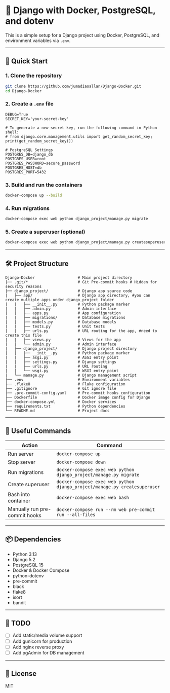 # 🐳 Django with Docker, PostgreSQL, and dotenv

This is a simple setup for a Django project using Docker, PostgreSQL, and environment variables via `.env`.

---

## 🚀 Quick Start

### 1. Clone the repository
```bash
git clone https://github.com/jumadiaoallan/Django-Docker.git
cd Django-Docker
```

### 2. Create a `.env` file
```env
DEBUG=True
SECRET_KEY='your-secret-key'

# To generate a new secret key, run the following command in Python shell:
# from django.core.management.utils import get_random_secret_key; print(get_random_secret_key())

# PostgreSQL Settings
POSTGRES_DB=django_db
POSTGRES_USER=root
POSTGRES_PASSWORD=secure_password
POSTGRES_HOST=db
POSTGRES_PORT=5432
```

### 3. Build and run the containers
```bash
docker-compose up --build
```

### 4. Run migrations
```bash
docker-compose exec web python django_project/manage.py migrate
```

### 5. Create a superuser (optional)
```bash
docker-compose exec web python django_project/manage.py createsuperuser
```

---

## 🛠 Project Structure

```
Django-Docker                   # Main project directory
├── .git/*                      # Git Pre-commit hooks # Hidden for security reasons
├── django_project/             # Django app source code
|   ├── app/                    # Django app directory, #you can create multiple apps under django_project folder
|   |   ├── __init__.py         # Python package marker
|   |   ├── admin.py            # Admin interface
|   |   ├── apps.py             # App configuration
|   |   ├── migrations/         # Database migrations
|   |   ├── models.py           # Database models
|   |   ├── tests.py            # Unit tests
|   |   ├── urls.py             # URL routing for the app, #need to create this file
|   |   ├── views.py            # Views for the app
|   |   └── admin.py            # Admin interface
|   ├── django_project/         # Django project directory
|   |   ├── __init__.py         # Python package marker
|   |   ├── asgi.py             # ASGI entry point
|   |   ├── settings.py         # Django settings
|   |   ├── urls.py             # URL routing
|   |   └── wsgi.py             # WSGI entry point
|   └── manage.py               # Django management script
├── .env                        # Environment variables
├── .flake8                     # Flake configuration
├── .gitignore                  # Git ignore file
├── .pre-commit-config.yaml     # Pre-commit hooks configuration
├── Dockerfile                  # Docker image config for Django
├── docker-compose.yml          # Docker services
├── requirements.txt            # Python dependencies
└── README.md                   # Project docs
```

---

## 🧪 Useful Commands

| Action | Command |
|--------|---------|
| Run server | `docker-compose up` |
| Stop server | `docker-compose down` |
| Run migrations | `docker-compose exec web python django_project/manage.py migrate` |
| Create superuser | `docker-compose exec web python django_project/manage.py createsuperuser` |
| Bash into container | `docker-compose exec web bash` |
| Manually run pre-commit hooks | `docker-compose run --rm web pre-commit run --all-files` |

---

## 📦 Dependencies

- Python 3.13
- Django 5.2
- PostgreSQL 15
- Docker & Docker Compose
- python-dotenv
- pre-commit
- black
- flake8
- isort
- bandit
---

## 🧹 TODO

- [ ] Add static/media volume support
- [ ] Add gunicorn for production
- [ ] Add nginx reverse proxy
- [ ] Add pgAdmin for DB management

---

## 📄 License

MIT
